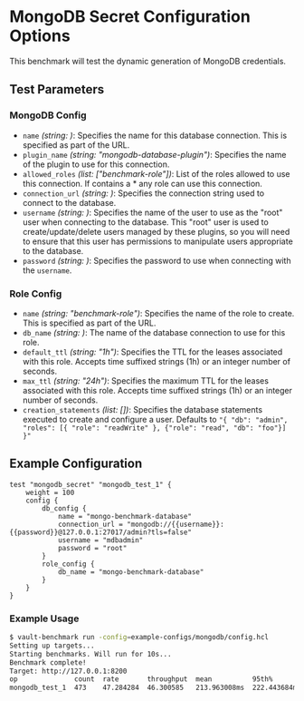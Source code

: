 # MongoDB Secret Configuration Options

This benchmark will test the dynamic generation of MongoDB credentials.

## Test Parameters

### MongoDB Config

- `name` _(string: <required>)_: Specifies the name for this database connection. This is specified as part of the URL.
- `plugin_name` _(string: "mongodb-database-plugin")_: Specifies the name of the plugin to use for this connection.
- `allowed_roles` _(list: ["benchmark-role"])_: List of the roles allowed to use this connection. If contains a * any role can use this connection.
- `connection_url` _(string: <required>)_: Specifies the connection string used to connect to the database.
- `username` _(string: <required>)_: Specifies the name of the user to use as the "root" user when connecting to the database. This "root" user is used to create/update/delete users managed by these plugins, so you will need to ensure that this user has permissions to manipulate users appropriate to the database.
- `password` _(string: <required>)_: Specifies the password to use when connecting with the `username`.

### Role Config

- `name` _(string: "benchmark-role")_: Specifies the name of the role to create. This is specified as part of the URL.
- `db_name` _(string: <required>)_: The name of the database connection to use for this role.
- `default_ttl` _(string: "1h")_: Specifies the TTL for the leases associated with this role. Accepts time suffixed strings (1h) or an integer number of seconds.
- `max_ttl` _(string: "24h")_: Specifies the maximum TTL for the leases associated with this role. Accepts time suffixed strings (1h) or an integer number of seconds.
- `creation_statements` _(list: [])_: Specifies the database statements executed to create and configure a user.  Defaults to `"{ "db": "admin", "roles": [{ "role": "readWrite" }, {"role": "read", "db": "foo"}] }"`

## Example Configuration

```hcl
test "mongodb_secret" "mongodb_test_1" {
    weight = 100
    config {
        db_config {
            name = "mongo-benchmark-database"
            connection_url = "mongodb://{{username}}:{{password}}@127.0.0.1:27017/admin?tls=false"
            username = "mdbadmin"
            password = "root"
        }
        role_config {
            db_name = "mongo-benchmark-database"
        }
    }
}
```

### Example Usage

```bash
$ vault-benchmark run -config=example-configs/mongodb/config.hcl
Setting up targets...
Starting benchmarks. Will run for 10s...
Benchmark complete!
Target: http://127.0.0.1:8200
op              count  rate       throughput  mean          95th%         99th%         successRatio
mongodb_test_1  473    47.284284  46.300585   213.963008ms  222.443684ms  228.1842ms  100.00%
```
